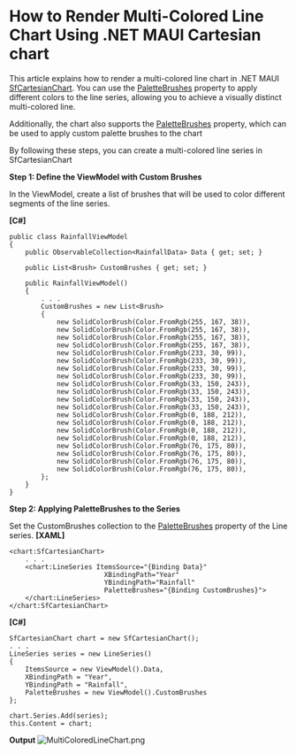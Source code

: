 # How to Render Multi-Colored Line Chart Using .NET MAUI Cartesian chart
This article explains how to render a multi-colored line chart in .NET MAUI [SfCartesianChart](https://www.syncfusion.com/maui-controls/maui-cartesian-charts). You can use the [PaletteBrushes](https://help.syncfusion.com/cr/maui-toolkit/Syncfusion.Maui.Toolkit.Charts.ChartSeries.html#Syncfusion_Maui_Toolkit_Charts_ChartSeries_PaletteBrushes) property to apply different colors to the line series, allowing you to achieve a visually distinct multi-colored line. 

Additionally, the chart also supports the [PaletteBrushes](https://help.syncfusion.com/cr/maui-toolkit/Syncfusion.Maui.Toolkit.Charts.SfCartesianChart.html#Syncfusion_Maui_Toolkit_Charts_SfCartesianChart_PaletteBrushes) property, which can be used to apply custom palette brushes to the chart

By following these steps, you can create a multi-colored line series in SfCartesianChart

**Step 1: Define the ViewModel with Custom Brushes**

In the ViewModel, create a list of brushes that will be used to color different segments of the line series.

**[C#]**
```
public class RainfallViewModel
{
    public ObservableCollection<RainfallData> Data { get; set; }

    public List<Brush> CustomBrushes { get; set; }

    public RainfallViewModel()
    {
        . . .
        CustomBrushes = new List<Brush>
        {
            new SolidColorBrush(Color.FromRgb(255, 167, 38)),  
            new SolidColorBrush(Color.FromRgb(255, 167, 38)),
            new SolidColorBrush(Color.FromRgb(255, 167, 38)),
            new SolidColorBrush(Color.FromRgb(255, 167, 38)),
            new SolidColorBrush(Color.FromRgb(233, 30, 99)),  
            new SolidColorBrush(Color.FromRgb(233, 30, 99)),
            new SolidColorBrush(Color.FromRgb(233, 30, 99)),
            new SolidColorBrush(Color.FromRgb(233, 30, 99)),
            new SolidColorBrush(Color.FromRgb(33, 150, 243)),  
            new SolidColorBrush(Color.FromRgb(33, 150, 243)),
            new SolidColorBrush(Color.FromRgb(33, 150, 243)),
            new SolidColorBrush(Color.FromRgb(33, 150, 243)),
            new SolidColorBrush(Color.FromRgb(0, 188, 212)),   
            new SolidColorBrush(Color.FromRgb(0, 188, 212)),
            new SolidColorBrush(Color.FromRgb(0, 188, 212)),
            new SolidColorBrush(Color.FromRgb(0, 188, 212)),
            new SolidColorBrush(Color.FromRgb(76, 175, 80)), 
            new SolidColorBrush(Color.FromRgb(76, 175, 80)),
            new SolidColorBrush(Color.FromRgb(76, 175, 80)),
            new SolidColorBrush(Color.FromRgb(76, 175, 80)),
        };
    }
}
```

**Step 2:  Applying PaletteBrushes to the Series**

Set the CustomBrushes collection to the [PaletteBrushes](https://help.syncfusion.com/cr/maui-toolkit/Syncfusion.Maui.Toolkit.Charts.ChartSeries.html#Syncfusion_Maui_Toolkit_Charts_ChartSeries_PaletteBrushes) property of the Line series. 
**[XAML]**
```
<chart:SfCartesianChart>
    . . .
    <chart:LineSeries ItemsSource="{Binding Data}"
                        XBindingPath="Year"
                        YBindingPath="Rainfall"
                        PaletteBrushes="{Binding CustomBrushes}">
    </chart:LineSeries>
</chart:SfCartesianChart>
```
**[C#]**
```
SfCartesianChart chart = new SfCartesianChart();
. . .
LineSeries series = new LineSeries()
{
    ItemsSource = new ViewModel().Data,
    XBindingPath = "Year",
    YBindingPath = "Rainfall",
    PaletteBrushes = new ViewModel().CustomBrushes
};

chart.Series.Add(series);
this.Content = chart;
```
**Output**
 ![MultiColoredLineChart.png](https://support.syncfusion.com/kb/agent/attachment/article/19737/inline?token=eyJhbGciOiJodHRwOi8vd3d3LnczLm9yZy8yMDAxLzA0L3htbGRzaWctbW9yZSNobWFjLXNoYTI1NiIsInR5cCI6IkpXVCJ9.eyJpZCI6IjM3ODY5Iiwib3JnaWQiOiIzIiwiaXNzIjoic3VwcG9ydC5zeW5jZnVzaW9uLmNvbSJ9.HKkmE6oUup9D4987Qbt4qhPPfM416GeeBeXXuzbGdQU)